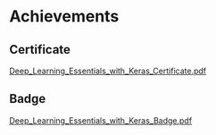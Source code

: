 

# Achievements
## Certificate
[Deep_Learning_Essentials_with_Keras_Certificate.pdf](https://prod-files-secure.s3.us-west-2.amazonaws.com/03e82b26-cccb-4906-bb56-adabcbdc0655/f5cf1405-8a02-49a4-beb6-3d50b033ba6e/Deep_Learning_Essentials_with_Keras_Certificate.pdf?X-Amz-Algorithm=AWS4-HMAC-SHA256&X-Amz-Content-Sha256=UNSIGNED-PAYLOAD&X-Amz-Credential=ASIAZI2LB4662R2V6HG7%2F20250131%2Fus-west-2%2Fs3%2Faws4_request&X-Amz-Date=20250131T031551Z&X-Amz-Expires=3600&X-Amz-Security-Token=IQoJb3JpZ2luX2VjEKr%2F%2F%2F%2F%2F%2F%2F%2F%2F%2FwEaCXVzLXdlc3QtMiJGMEQCIEXkeOdm6%2FnybH3SvLjThocDjsqs9xKMKpF6fXGnkArzAiARqhHNt9SIWNozGyL%2Fct%2F%2B6rHQnFy1D5jHWmo4lTHxMSqIBAiz%2F%2F%2F%2F%2F%2F%2F%2F%2F%2F8BEAAaDDYzNzQyMzE4MzgwNSIMOKsORXWSCzDCyZa6KtwDE7DemVD5PUF1drxLcWz0X7sVsUF0J%2BeT4I4UmWQSjFmKqyXia00eCZy%2B9ck%2FOf9QUTGizP7iDrhkgNkjcaUvrNfGjvXvgwb2MlutlJok4TTpsZpCQ%2FXWhmy86RRVdfRPZle7ISB2ftP67gJ0GGBFGM6Z%2FwfenQQU%2FeNYDF2HSs78KQdGbP1wxkP2TxRPCX02IO0c0RXYmWzERO9z1JFLYRnilNO8DAZOJvLgzFXVzoUAcbq%2FtUM7zFhQ3QIGb19yukWp56TVsPlnu6GIeokSsXPAefTfY3WWjPcjfhwMqPybuGPjUFsZv5NNaccaWJfndZpSq0GboEIemvRPgKl34KYMUhzdgRPmbK8ZS61Uo9h1nnMk9%2FDAhFv7jWnO03euqHhlEqiW031CWQ3mEC3h0hqQV%2BfXnJo0tUq%2F5XjBF%2BlADqkmCf%2BBde25gKnQgEvM0Xw7myrUy%2BhpQVf1e%2BVYTRzcluMMVIj2alZ5TGP9aVob2%2BtkDJdbyDHz5A6CyhRMtfTXs6TzXMDqUvkMtGYA07H51b6SZ1pSDITtd245ENZRgFTLMzr%2FLgKJgLNiN1%2FL1xZXoajnmQ7ZdqdrOEKjqFeSnrFwXKV%2BM2ZmgW%2FKCSCpi4N%2BxABclwrBMf8wydDwvAY6pgHsVciWSACJio%2F8zxuiis%2BKGIykt%2BqmALhTwU5UsJqchru8yRxqqOIfv2Lxorw%2BuSLBy6HyFC75EsJ2z2L0QPpzONtCXol9I8Iy%2F4c0RvjvEk8Cg9z4V6DCg70fa4UJ9GX3%2BKkM02ls49%2FMMipbtGEBbC1s%2BQGirTLhSYdFEdeOSeF5gE%2FItZaL60C3HJ6hKtBgp3j0TWJadEEfh9MuPTwEEhfCy2nl&X-Amz-Signature=07df41c93f6700049d8ae479364ed22d28b2a5e7dfffd07894d5662a1fc65cba&X-Amz-SignedHeaders=host&x-id=GetObject)
## Badge
[Deep_Learning_Essentials_with_Keras_Badge.pdf](https://prod-files-secure.s3.us-west-2.amazonaws.com/03e82b26-cccb-4906-bb56-adabcbdc0655/5c209097-6d96-477f-a031-edc11aa6225f/Deep_Learning_Essentials_with_Keras_Badge.pdf?X-Amz-Algorithm=AWS4-HMAC-SHA256&X-Amz-Content-Sha256=UNSIGNED-PAYLOAD&X-Amz-Credential=ASIAZI2LB4662R2V6HG7%2F20250131%2Fus-west-2%2Fs3%2Faws4_request&X-Amz-Date=20250131T031551Z&X-Amz-Expires=3600&X-Amz-Security-Token=IQoJb3JpZ2luX2VjEKr%2F%2F%2F%2F%2F%2F%2F%2F%2F%2FwEaCXVzLXdlc3QtMiJGMEQCIEXkeOdm6%2FnybH3SvLjThocDjsqs9xKMKpF6fXGnkArzAiARqhHNt9SIWNozGyL%2Fct%2F%2B6rHQnFy1D5jHWmo4lTHxMSqIBAiz%2F%2F%2F%2F%2F%2F%2F%2F%2F%2F8BEAAaDDYzNzQyMzE4MzgwNSIMOKsORXWSCzDCyZa6KtwDE7DemVD5PUF1drxLcWz0X7sVsUF0J%2BeT4I4UmWQSjFmKqyXia00eCZy%2B9ck%2FOf9QUTGizP7iDrhkgNkjcaUvrNfGjvXvgwb2MlutlJok4TTpsZpCQ%2FXWhmy86RRVdfRPZle7ISB2ftP67gJ0GGBFGM6Z%2FwfenQQU%2FeNYDF2HSs78KQdGbP1wxkP2TxRPCX02IO0c0RXYmWzERO9z1JFLYRnilNO8DAZOJvLgzFXVzoUAcbq%2FtUM7zFhQ3QIGb19yukWp56TVsPlnu6GIeokSsXPAefTfY3WWjPcjfhwMqPybuGPjUFsZv5NNaccaWJfndZpSq0GboEIemvRPgKl34KYMUhzdgRPmbK8ZS61Uo9h1nnMk9%2FDAhFv7jWnO03euqHhlEqiW031CWQ3mEC3h0hqQV%2BfXnJo0tUq%2F5XjBF%2BlADqkmCf%2BBde25gKnQgEvM0Xw7myrUy%2BhpQVf1e%2BVYTRzcluMMVIj2alZ5TGP9aVob2%2BtkDJdbyDHz5A6CyhRMtfTXs6TzXMDqUvkMtGYA07H51b6SZ1pSDITtd245ENZRgFTLMzr%2FLgKJgLNiN1%2FL1xZXoajnmQ7ZdqdrOEKjqFeSnrFwXKV%2BM2ZmgW%2FKCSCpi4N%2BxABclwrBMf8wydDwvAY6pgHsVciWSACJio%2F8zxuiis%2BKGIykt%2BqmALhTwU5UsJqchru8yRxqqOIfv2Lxorw%2BuSLBy6HyFC75EsJ2z2L0QPpzONtCXol9I8Iy%2F4c0RvjvEk8Cg9z4V6DCg70fa4UJ9GX3%2BKkM02ls49%2FMMipbtGEBbC1s%2BQGirTLhSYdFEdeOSeF5gE%2FItZaL60C3HJ6hKtBgp3j0TWJadEEfh9MuPTwEEhfCy2nl&X-Amz-Signature=ca84667da8bd57e64a44444e2110e654cd4f45269042c8d6be907a337d8338ad&X-Amz-SignedHeaders=host&x-id=GetObject)
